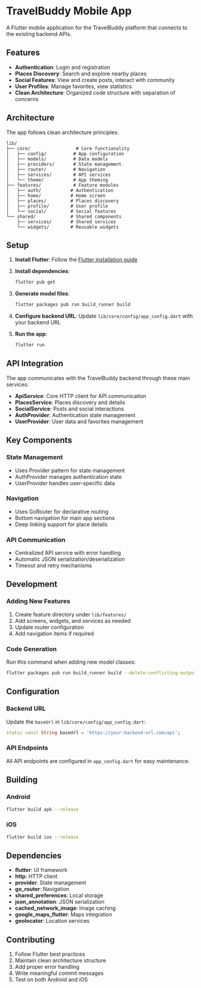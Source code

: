 # TravelBuddy Mobile App

A Flutter mobile application for the TravelBuddy platform that connects to the existing backend APIs.

## Features

- **Authentication**: Login and registration
- **Places Discovery**: Search and explore nearby places
- **Social Features**: View and create posts, interact with community
- **User Profiles**: Manage favorites, view statistics
- **Clean Architecture**: Organized code structure with separation of concerns

## Architecture

The app follows clean architecture principles:

```
lib/
├── core/                 # Core functionality
│   ├── config/          # App configuration
│   ├── models/          # Data models
│   ├── providers/       # State management
│   ├── router/          # Navigation
│   ├── services/        # API services
│   └── theme/           # App theming
├── features/            # Feature modules
│   ├── auth/           # Authentication
│   ├── home/           # Home screen
│   ├── places/         # Places discovery
│   ├── profile/        # User profile
│   └── social/         # Social features
└── shared/             # Shared components
    ├── services/       # Shared services
    └── widgets/        # Reusable widgets
```

## Setup

1. **Install Flutter**: Follow the [Flutter installation guide](https://flutter.dev/docs/get-started/install)

2. **Install dependencies**:
   ```bash
   flutter pub get
   ```

3. **Generate model files**:
   ```bash
   flutter packages pub run build_runner build
   ```

4. **Configure backend URL**: Update `lib/core/config/app_config.dart` with your backend URL

5. **Run the app**:
   ```bash
   flutter run
   ```

## API Integration

The app communicates with the TravelBuddy backend through these main services:

- **ApiService**: Core HTTP client for API communication
- **PlacesService**: Places discovery and details
- **SocialService**: Posts and social interactions
- **AuthProvider**: Authentication state management
- **UserProvider**: User data and favorites management

## Key Components

### State Management
- Uses Provider pattern for state management
- AuthProvider manages authentication state
- UserProvider handles user-specific data

### Navigation
- Uses GoRouter for declarative routing
- Bottom navigation for main app sections
- Deep linking support for place details

### API Communication
- Centralized API service with error handling
- Automatic JSON serialization/deserialization
- Timeout and retry mechanisms

## Development

### Adding New Features
1. Create feature directory under `lib/features/`
2. Add screens, widgets, and services as needed
3. Update router configuration
4. Add navigation items if required

### Code Generation
Run this command when adding new model classes:
```bash
flutter packages pub run build_runner build --delete-conflicting-outputs
```

## Configuration

### Backend URL
Update the `baseUrl` in `lib/core/config/app_config.dart`:
```dart
static const String baseUrl = 'https://your-backend-url.com/api';
```

### API Endpoints
All API endpoints are configured in `app_config.dart` for easy maintenance.

## Building

### Android
```bash
flutter build apk --release
```

### iOS
```bash
flutter build ios --release
```

## Dependencies

- **flutter**: UI framework
- **http**: HTTP client
- **provider**: State management
- **go_router**: Navigation
- **shared_preferences**: Local storage
- **json_annotation**: JSON serialization
- **cached_network_image**: Image caching
- **google_maps_flutter**: Maps integration
- **geolocator**: Location services

## Contributing

1. Follow Flutter best practices
2. Maintain clean architecture structure
3. Add proper error handling
4. Write meaningful commit messages
5. Test on both Android and iOS
